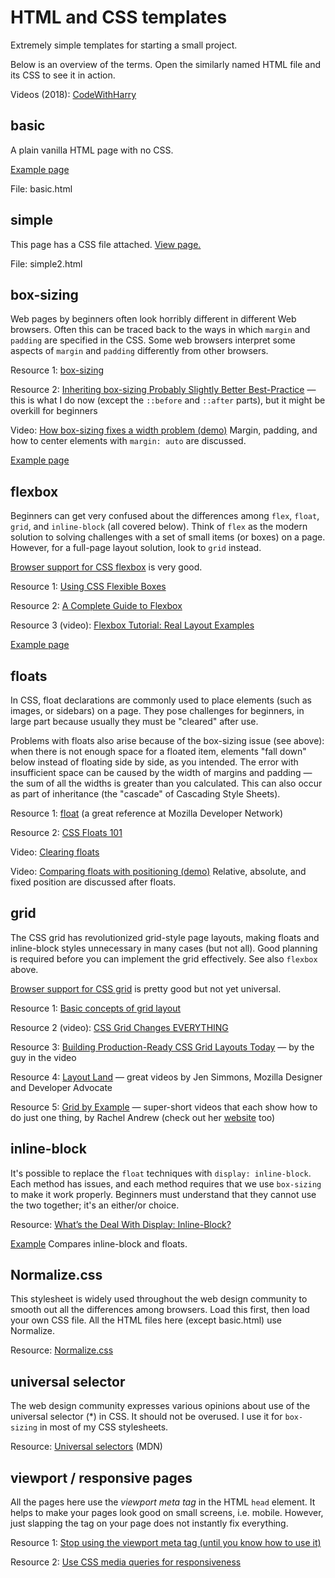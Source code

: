 # HTML and CSS templates

Extremely simple templates for starting a small project.

Below is an overview of the terms. Open the similarly named HTML file and its CSS to see it in action.

Videos (2018): [CodeWithHarry](https://www.youtube.com/playlist?list=PLu0W_9lII9agiCUZYRsvtGTXdxkzPyItg)

## basic

A plain vanilla HTML page with no CSS.

[Example page](http://macloo.github.io/html_css_templates/basic.html)

File: basic.html

## simple

This page has a CSS file attached. [View page.](http://macloo.github.io/html_css_templates/simple2.html)

File: simple2.html

## box-sizing

Web pages by beginners often look horribly different in different Web browsers. Often this can be traced back to the ways in which `margin` and `padding` are specified in the CSS. Some web browsers interpret some aspects of `margin` and `padding` differently from other browsers.

Resource 1: [box-sizing](https://tympanus.net/codrops/css_reference/box-sizing/)

Resource 2: [Inheriting box-sizing Probably Slightly Better Best-Practice](https://css-tricks.com/inheriting-box-sizing-probably-slightly-better-best-practice/) &mdash; this is what I do now (except the `::before` and `::after` parts), but it might be overkill for beginners

Video: [How box-sizing fixes a width problem (demo)](https://www.youtube.com/watch?v=9saJfaXfux8&index=26&list=PLZFU-W6LLeecJuSQh20QUU_gCmS30sLTB) Margin, padding, and how to center elements with `margin: auto` are discussed.

[Example page](http://macloo.github.io/html_css_templates/boxsizing.html)

## flexbox

Beginners can get very confused about the differences among `flex`, `float`, `grid`, and `inline-block` (all covered below). Think of `flex` as the modern solution to solving challenges with a set of small items (or boxes) on a page. However, for a full-page layout solution, look to `grid` instead.

[Browser support for CSS flexbox](https://caniuse.com/#search=flex) is very good.

Resource 1: [Using CSS Flexible Boxes](https://developer.mozilla.org/en-US/docs/Web/CSS/CSS_Flexible_Box_Layout/Using_CSS_flexible_boxes)

Resource 2: [A Complete Guide to Flexbox](https://css-tricks.com/snippets/css/a-guide-to-flexbox/)

Resource 3 (video): [Flexbox Tutorial: Real Layout Examples](https://www.youtube.com/watch?v=k32voqQhODc)

[Example page](http://macloo.github.io/html_css_templates/flexbox.html)

## floats

In CSS, float declarations are commonly used to place elements (such as images, or sidebars) on a page. They pose challenges for beginners, in large part because usually they must be "cleared" after use.

Problems with floats also arise because of the box-sizing issue (see above): when there is not enough space for a floated item, elements "fall down" below instead of floating side by side, as you intended. The error with insufficient space can be caused by the width of margins and padding — the sum of all the widths is greater than you calculated. This can also occur as part of inheritance (the "cascade" of Cascading Style Sheets).

Resource 1: [float](https://developer.mozilla.org/en-US/docs/Web/CSS/float) (a great reference at Mozilla Developer Network)

Resource 2: [CSS Floats 101](https://alistapart.com/article/css-floats-101)

Video: [Clearing floats](https://www.youtube.com/watch?v=cEgwqCWuJXs&list=PLZFU-W6LLeecJuSQh20QUU_gCmS30sLTB&index=30)

Video: [Comparing floats with positioning (demo)](https://www.youtube.com/watch?v=LaQZj1pXxG4&index=28&list=PLZFU-W6LLeecJuSQh20QUU_gCmS30sLTB) Relative, absolute, and fixed position are discussed after floats.

## grid

The CSS grid has revolutionized grid-style page layouts, making floats and inline-block styles unnecessary in many cases (but not all). Good planning is required before you can implement the grid effectively. See also `flexbox` above.

[Browser support for CSS grid](https://caniuse.com/#search=grid) is pretty good but not yet universal.

Resource 1: [Basic concepts of grid layout](https://developer.mozilla.org/en-US/docs/Web/CSS/CSS_Grid_Layout/Basic_Concepts_of_Grid_Layout)

Resource 2 (video): [CSS Grid Changes EVERYTHING](https://www.youtube.com/watch?v=7kVeCqQCxlk)

Resource 3: [Building Production-Ready CSS Grid Layouts Today](https://www.smashingmagazine.com/2017/06/building-production-ready-css-grid-layout/) &mdash; by the guy in the video

Resource 4: [Layout Land](https://www.youtube.com/channel/UC7TizprGknbDalbHplROtag) &mdash; great videos by Jen Simmons, Mozilla Designer and Developer Advocate

Resource 5: [Grid by Example](https://www.youtube.com/watch?v=Dz9BzY21Zks&list=PLQkVA6z3dFvbnBJetfYDAF3-cG_ubgdZR) &mdash; super-short videos that each show how to do just one thing, by Rachel Andrew (check out her [website](https://gridbyexample.com/) too)

## inline-block

It's possible to replace the `float` techniques with `display: inline-block`. Each method has issues, and each method requires that we use `box-sizing` to make it work properly. Beginners must understand that they cannot use the two together; it's an either/or choice.

Resource: [What’s the Deal With Display: Inline-Block?](https://designshack.net/articles/css/whats-the-deal-with-display-inline-block/)

[Example](http://macloo.github.io/html_css_templates/inline-block.html) Compares inline-block and floats.

## Normalize.css

This stylesheet is widely used throughout the web design community to smooth out all the differences among browsers. Load this first, then load your own CSS file. All the HTML files here (except basic.html) use Normalize.

Resource: [Normalize.css](https://necolas.github.io/normalize.css/)

## universal selector

The web design community expresses various opinions about use of the universal selector (\*) in CSS. It should not be overused. I use it for `box-sizing` in most of my CSS stylesheets.

Resource: [Universal selectors](https://developer.mozilla.org/en-US/docs/Web/CSS/Universal_selectors) (MDN)

## viewport / responsive pages

All the pages here use the <em>viewport meta tag</em> in the HTML `head` element. It helps to make your pages look good on small screens, i.e. mobile. However, just slapping the tag on your page does not instantly fix everything.

Resource 1: [Stop using the viewport meta tag (until you know how to use it)](http://blog.javierusobiaga.com/stop-using-the-viewport-tag-until-you-know-ho)

Resource 2: [Use CSS media queries for responsiveness](https://developers.google.com/web/fundamentals/design-and-ui/responsive/#css-media-queries)
